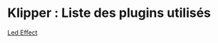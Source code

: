 # Klipper : Liste des plugins utilisés

[Led Effect](https://github.com/julianschill/klipper-led_effect)